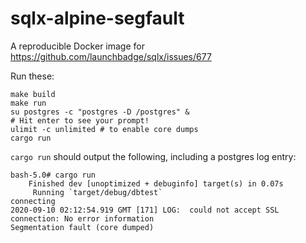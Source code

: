 # sqlx-alpine-segfault

A reproducible Docker image for https://github.com/launchbadge/sqlx/issues/677

Run these:
```
make build
make run
su postgres -c "postgres -D /postgres" &
# Hit enter to see your prompt!
ulimit -c unlimited # to enable core dumps
cargo run
```

`cargo run` should output the following, including a postgres log entry:

```
bash-5.0# cargo run
    Finished dev [unoptimized + debuginfo] target(s) in 0.07s
     Running `target/debug/dbtest`
connecting
2020-09-10 02:12:54.919 GMT [171] LOG:  could not accept SSL connection: No error information
Segmentation fault (core dumped)
```
